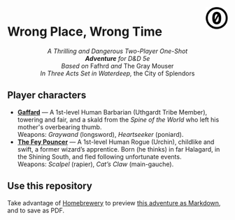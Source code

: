 <a href="./LICENSE.md">
<img src="./images/cc0.svg" alt="Creative Commons Public Domain Dedication"
align="right" width="10%" height="auto"/>
</a>

# Wrong Place, Wrong Time

<!-- <p style="text-align: center;">A piece of centered text</p> -->
<p align="center">
<!-- The rabbit hole: once you use HTML, you cannot use Markdown -->
<i>A Thrilling and Dangerous Two-Player One-Shot</i><br>
<i><b>Adventure</b> for D&amp;D 5e</i><br>
<i>Based on</i> Fafhrd <i>and</i> The Gray Mouser<br>
<i>In Three Acts Set in Waterdeep,</i> the City of Splendors
</p>

## Player characters

- [**Gaffard**](https://www.dndbeyond.com/characters/132206796) — A 1st-level
   Human Barbarian (Uthgardt Tribe Member), towering and fair, and a skald
   from the _Spine of the World_ who left his mother's overbearing thumb. <br>
   Weapons: *Graywand* (longsword), *Heartseeker* (poniard).
- [**The Fey Pouncer**](https://www.dndbeyond.com/characters/132211195) — A
   1st-level Human Rogue (Urchin), childlike and swift, a former wizard’s
   apprentice.
   Born (he thinks) in far Halagard, in the Shining South, and fled following
   unfortunate events. <br>
   Weapons: *Scalpel* (rapier), *Cat’s Claw* (main-gauche).

## Use this repository

Take advantage of [Homebrewery](https://homebrewery.naturalcrit.com/) to
preview [this adventure as Markdown](./homebrewery-part-1.md), and to save as
PDF.
